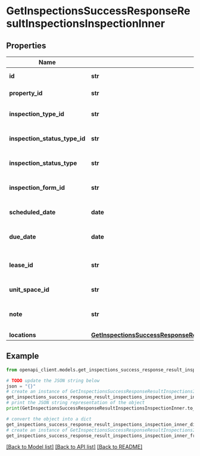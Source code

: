 # GetInspectionsSuccessResponseResultInspectionsInspectionInner


## Properties

Name | Type | Description | Notes
------------ | ------------- | ------------- | -------------
**id** | **str** | ID of the inspection | 
**property_id** | **str** | ID of the property | 
**inspection_type_id** | **str** | ID of the inspection type | 
**inspection_status_type_id** | **str** | ID of the inspection status type | 
**inspection_status_type** | **str** | Status of the inspection | 
**inspection_form_id** | **str** | ID of the inspection form | 
**scheduled_date** | **date** | Scheduled date for the inspection | 
**due_date** | **date** | Due date for the inspection | 
**lease_id** | **str** | Lease ID related to the inspection | 
**unit_space_id** | **str** | Unit space ID | 
**note** | **str** | Additional notes for the inspection | 
**locations** | [**GetInspectionsSuccessResponseResultInspectionsInspectionInnerLocations**](GetInspectionsSuccessResponseResultInspectionsInspectionInnerLocations.md) |  | 

## Example

```python
from openapi_client.models.get_inspections_success_response_result_inspections_inspection_inner import GetInspectionsSuccessResponseResultInspectionsInspectionInner

# TODO update the JSON string below
json = "{}"
# create an instance of GetInspectionsSuccessResponseResultInspectionsInspectionInner from a JSON string
get_inspections_success_response_result_inspections_inspection_inner_instance = GetInspectionsSuccessResponseResultInspectionsInspectionInner.from_json(json)
# print the JSON string representation of the object
print(GetInspectionsSuccessResponseResultInspectionsInspectionInner.to_json())

# convert the object into a dict
get_inspections_success_response_result_inspections_inspection_inner_dict = get_inspections_success_response_result_inspections_inspection_inner_instance.to_dict()
# create an instance of GetInspectionsSuccessResponseResultInspectionsInspectionInner from a dict
get_inspections_success_response_result_inspections_inspection_inner_from_dict = GetInspectionsSuccessResponseResultInspectionsInspectionInner.from_dict(get_inspections_success_response_result_inspections_inspection_inner_dict)
```
[[Back to Model list]](../README.md#documentation-for-models) [[Back to API list]](../README.md#documentation-for-api-endpoints) [[Back to README]](../README.md)



